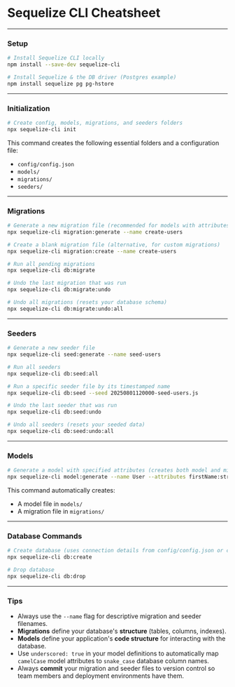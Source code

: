 # Sequelize CLI Cheatsheet

---

### Setup

```bash
# Install Sequelize CLI locally
npm install --save-dev sequelize-cli

# Install Sequelize & the DB driver (Postgres example)
npm install sequelize pg pg-hstore
```

---

### Initialization

```bash
# Create config, models, migrations, and seeders folders
npx sequelize-cli init
```

This command creates the following essential folders and a configuration file:

- `config/config.json`
- `models/`
- `migrations/`
- `seeders/`

---

### Migrations

```bash
# Generate a new migration file (recommended for models with attributes)
npx sequelize-cli migration:generate --name create-users

# Create a blank migration file (alternative, for custom migrations)
npx sequelize-cli migration:create --name create-users

# Run all pending migrations
npx sequelize-cli db:migrate

# Undo the last migration that was run
npx sequelize-cli db:migrate:undo

# Undo all migrations (resets your database schema)
npx sequelize-cli db:migrate:undo:all
```

---

### Seeders

```bash
# Generate a new seeder file
npx sequelize-cli seed:generate --name seed-users

# Run all seeders
npx sequelize-cli db:seed:all

# Run a specific seeder file by its timestamped name
npx sequelize-cli db:seed --seed 20250801120000-seed-users.js

# Undo the last seeder that was run
npx sequelize-cli db:seed:undo

# Undo all seeders (resets your seeded data)
npx sequelize-cli db:seed:undo:all
```

---

### Models

```bash
# Generate a model with specified attributes (creates both model and migration)
npx sequelize-cli model:generate --name User --attributes firstName:string,lastName:string,email:string
```

This command automatically creates:

- A model file in `models/`
- A migration file in `migrations/`

---

### Database Commands

```bash
# Create database (uses connection details from config/config.json or config.js)
npx sequelize-cli db:create

# Drop database
npx sequelize-cli db:drop
```

---

### Tips

- Always use the `--name` flag for descriptive migration and seeder filenames.
- **Migrations** define your database's **structure** (tables, columns, indexes).
- **Models** define your application's **code structure** for interacting with the database.
- Use `underscored: true` in your model definitions to automatically map `camelCase` model attributes to `snake_case` database column names.
- Always **commit** your migration and seeder files to version control so team members and deployment environments have them.
